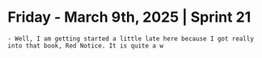 # Friday - March 9th, 2025 | Sprint 21
	- Well, I am getting started a little late here because I got really into that book, Red Notice. It is quite a w
